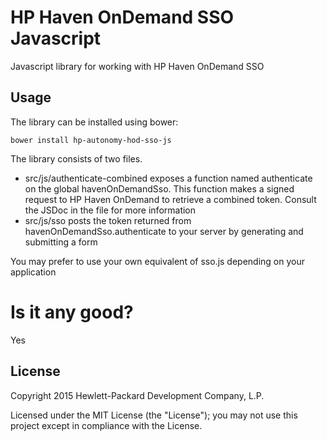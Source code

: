 # HP Haven OnDemand SSO Javascript
Javascript library for working with HP Haven OnDemand SSO

## Usage
The library can be installed using bower:

    bower install hp-autonomy-hod-sso-js

The library consists of two files. 

* src/js/authenticate-combined exposes a function named authenticate on the global
havenOnDemandSso. This function makes a signed request to HP Haven OnDemand to retrieve a combined token. Consult the
JSDoc in the file for more information
* src/js/sso posts the token returned from havenOnDemandSso.authenticate to your server by generating and submitting a
form

You may prefer to use your own equivalent of sso.js depending on your application

# Is it any good?
Yes

## License
Copyright 2015 Hewlett-Packard Development Company, L.P.

Licensed under the MIT License (the "License"); you may not use this project except in compliance with the License.
